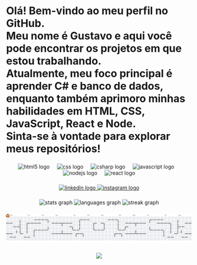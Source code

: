 <h1 align="left">Olá! Bem-vindo ao meu perfil no GitHub.<br>Meu nome é Gustavo e aqui você pode encontrar os projetos em que estou trabalhando.<br>Atualmente, meu foco principal é aprender C# e banco de dados, enquanto também aprimoro minhas habilidades em HTML, CSS, JavaScript, React e Node.<br>Sinta-se à vontade para explorar meus repositórios!</h1>

###

<div align="center">
  <img src="https://skillicons.dev/icons?i=html" height="60" alt="html5 logo"  />
  <img width="12" />
  <img src="https://skillicons.dev/icons?i=css" height="60" alt="css logo"  />
  <img width="12" />
  <img src="https://skillicons.dev/icons?i=cs" height="60" alt="csharp logo"  />
  <img width="12" />
  <img src="https://cdn.simpleicons.org/javascript/F7DF1E" height="60" alt="javascript logo"  />
  <img width="12" />
  <img src="https://cdn.simpleicons.org/nodedotjs/339933" height="60" alt="nodejs logo"  />
  <img width="12" />
  <img src="https://cdn.simpleicons.org/react/61DAFB" height="60" alt="react logo"  />
</div>

###

<div align="center">
  <a href="https://www.linkedin.com/in/gustavo-ven%C3%A2ncio-1ab4162a1/" target="_blank">
    <img src="https://img.shields.io/static/v1?message=LinkedIn&logo=linkedin&label=&color=0077B5&logoColor=white&labelColor=&style=for-the-badge" height="25" alt="linkedin logo"  />
  </a>
  <a href="https://www.instagram.com/gustavo.fonseca1/" target="_blank">
    <img src="https://img.shields.io/static/v1?message=Instagram&logo=instagram&label=&color=E4405F&logoColor=white&labelColor=&style=for-the-badge" height="25" alt="instagram logo"  />
  </a>
</div>

###

<div align="center">
  <img src="https://github-readme-stats.vercel.app/api?username=GustavoFonsecaaaa&hide_title=false&hide_rank=false&show_icons=true&include_all_commits=true&count_private=true&disable_animations=false&theme=dracula&locale=en&hide_border=false&order=1" height="150" alt="stats graph"  />
  <img src="https://github-readme-stats.vercel.app/api/top-langs?username=GustavoFonsecaaaa&locale=pt-br&hide_title=false&layout=compact&card_width=320&langs_count=5&theme=dracula&hide_border=false&order=2" height="150" alt="languages graph"  />
  <img src="https://streak-stats.demolab.com?user=GustavoFonsecaaaa&locale=en&mode=daily&theme=dracula&hide_border=false&border_radius=5&order=3" height="150" alt="streak graph"  />
</div>

###

<picture>
  <source media="(prefers-color-scheme: dark)" srcset="https://raw.githubusercontent.com/GustavoFonsecaaaa/GustavoFonsecaaaa/output/pacman-contribution-graph-dark.svg">
  <source media="(prefers-color-scheme: light)" srcset="https://raw.githubusercontent.com/GustavoFonsecaaaa/GustavoFonsecaaaa/output/pacman-contribution-graph.svg">
  <img alt="pacman contribution graph" src="https://raw.githubusercontent.com/GustavoFonsecaaaa/GustavoFonsecaaaa/output/pacman-contribution-graph.svg">
</picture>

###

<div align="center">
  <img height="300" src="https://media4.giphy.com/media/v1.Y2lkPTc5MGI3NjExZG04OWt4MDNsM2p2aXg2aWs2Nmw2a256eXFwM2hpNTI5ajc1c2x1ZCZlcD12MV9pbnRlcm5hbF9naWZfYnlfaWQmY3Q9Zw/jUckyQVjuHNx9vXUtv/giphy.gif"  />
</div>

###
